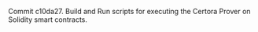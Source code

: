 Commit c10da27.                    Build and Run scripts for executing the Certora Prover on Solidity smart contracts.